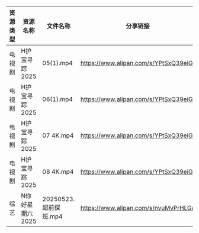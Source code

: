| 资源类型 | 资源名称       | 文件名称              | 分享链接                                 | 更新时间                |
| ---- | ---------- | ----------------- | ------------------------------------ | ------------------- |
| 电视剧  | H护宝寻踪2025  | 05(1).mp4         | https://www.alipan.com/s/YPtSxQ39eiG | 2025-05-23 10:05:21 |
| 电视剧  | H护宝寻踪2025  | 06(1).mp4         | https://www.alipan.com/s/YPtSxQ39eiG | 2025-05-23 10:05:21 |
| 电视剧  | H护宝寻踪2025  | 07 4K.mp4         | https://www.alipan.com/s/YPtSxQ39eiG | 2025-05-23 08:05:23 |
| 电视剧  | H护宝寻踪2025  | 08 4K.mp4         | https://www.alipan.com/s/YPtSxQ39eiG | 2025-05-23 08:05:22 |
| 综艺   | N你好星期六2025 | 20250523.超前探班.mp4 | https://www.alipan.com/s/nvuMvPrHLGa | 2025-05-23 14:06:15 |
